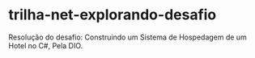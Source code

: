 # trilha-net-explorando-desafio
Resolução do desafio: Construindo um Sistema de Hospedagem de um Hotel no C#, Pela DIO.

